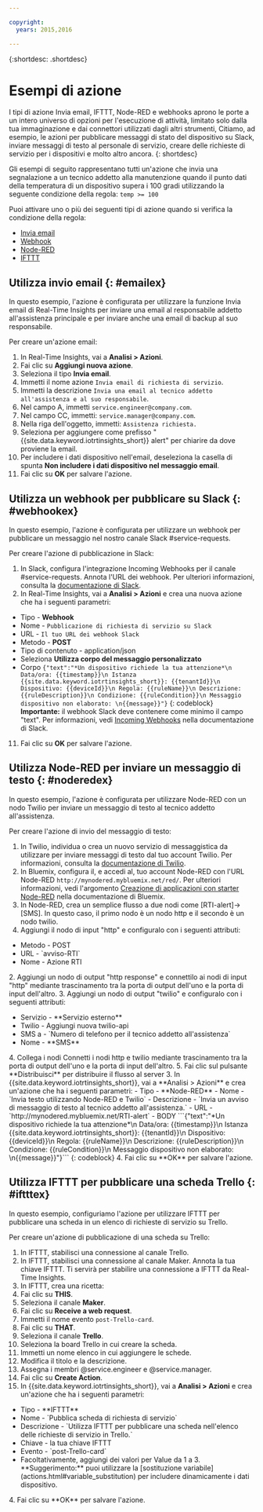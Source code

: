 ```yaml
---

copyright:
  years: 2015,2016

---
```


{:shortdesc: .shortdesc}

# Esempi di azione

I tipi di azione Invia email, IFTTT, Node-RED e webhooks aprono le porte a un intero universo di opzioni per l'esecuzione di attività, limitato solo dalla tua immaginazione e dai connettori utilizzati dagli altri strumenti, Citiamo, ad esempio, le azioni per pubblicare messaggi di stato del dispositivo su Slack, inviare messaggi di testo al personale di servizio, creare delle richieste di servizio per i dispositivi e molto altro ancora.
{: shortdesc}

Gli esempi di seguito rappresentano tutti un'azione che invia una segnalazione a un tecnico addetto alla manutenzione quando il punto dati della temperatura di un dispositivo supera i 100 gradi utilizzando la seguente condizione della regola:
`temp >= 100`

Puoi attivare uno o più dei seguenti tipi di azione quando si verifica la condizione della regola:  
 - [Invia email](#emailex "Invia email")
 - [Webhook](#webhookex "Webhook")
 - [Node-RED](#noderedex "Node-RED")
 - [IFTTT](#iftttex "IFTTT")

## Utilizza invio email {: #emailex}
In questo esempio, l'azione è configurata per utilizzare la funzione Invia email di Real-Time Insights per inviare una email al responsabile addetto all'assistenza principale e per inviare anche una email di backup al suo responsabile.

Per creare un'azione email:
1. In Real-Time Insights, vai a **Analisi > Azioni**.
2. Fai clic su **Aggiungi nuova azione**.
3. Seleziona il tipo **Invia email**.
4. Immetti il nome azione `Invia email di richiesta di servizio`.
5. Immetti la descrizione `Invia una email al tecnico addetto all'assistenza e al suo responsabile`.
6. Nel campo A, immetti `service.engineer@company.com`.
7. Nel campo CC, immetti: `service.manager@company.com`.
8. Nella riga dell'oggetto, immetti: `Assistenza richiesta.`
9. Seleziona per aggiungere come prefisso "{{site.data.keyword.iotrtinsights_short}} alert" per chiarire da dove proviene la email.
10. Per includere i dati dispositivo nell'email, deseleziona la casella di spunta **Non includere i dati dispositivo nel messaggio email**.
11. Fai clic su **OK** per salvare l'azione.  




## Utilizza un webhook per pubblicare su Slack {: #webhookex}

In questo esempio, l'azione è configurata per utilizzare un webhook per pubblicare un messaggio nel nostro canale Slack #service-requests.

Per creare l'azione di pubblicazione in Slack:
1. In Slack, configura l'integrazione Incoming Webhooks per il canale #service-requests. Annota l'URL dei webhook. Per ulteriori informazioni,
consulta la [documentazione di Slack](https://api.slack.com/incoming-webhooks).
2. In Real-Time Insights, vai a **Analisi > Azioni** e crea una nuova azione che ha i seguenti parametri:
 - Tipo - **Webhook**
 - Nome - `Pubblicazione di richiesta di servizio su Slack`
 - URL - `Il tuo URL dei webhook Slack`
 - Metodo - **POST**
 - Tipo di contenuto - application/json
 - Seleziona **Utilizza corpo del messaggio personalizzato**
 - Corpo
 ```{"text":"*Un dispositivo richiede la tua attenzione*\n Data/ora: {{timestamp}}\n Istanza {{site.data.keyword.iotrtinsights_short}}: {{tenantId}}\n Dispositivo: {{deviceId}}\n Regola: {{ruleName}}\n Descrizione: {{ruleDescription}}\n Condizione: {{ruleCondition}}\n Messaggio dispositivo non elaborato: \n{{message}}"}```
 {: codeblock}  
 **Importante:** il webhook Slack deve contenere come minimo il campo "text". Per informazioni, vedi [Incoming Webhooks](https://api.slack.com/incoming-webhooks, "Documentazione di Slack") nella documentazione di Slack.
11. Fai clic su **OK** per salvare l'azione.

## Utilizza Node-RED per inviare un messaggio di testo {: #noderedex}

In questo esempio, l'azione è configurata per utilizzare Node-RED con un nodo Twilio per inviare un messaggio di testo al tecnico addetto all'assistenza.

Per creare l'azione di invio del messaggio di testo:
1. In Twilio, individua o crea un nuovo servizio di messaggistica da utilizzare per inviare messaggi di testo dal tuo account Twilio. Per informazioni, consulta
la [documentazione di Twilio](https://www.twilio.com/help).
1. In Bluemix, configura il, e accedi al, tuo account Node-RED con l'URL Node-RED `http://mynodered.mybluemix.net/red/`. Per ulteriori
informazioni, vedi l'argomento [Creazione di applicazioni con starter Node-RED](https://www.ng.bluemix.net/docs/starters/Node-RED/nodered.html) nella documentazione di Bluemix.
2. In Node-RED, crea un semplice flusso a due nodi come [RTI-alert]->[SMS].
In questo caso, il primo nodo è un nodo http e il secondo è un nodo twilio.
 1. Aggiungi il nodo di input "http" e configuralo con i seguenti attributi:
  <ul>
  <li>Metodo - POST</li>
  <li>URL - `avviso-RTI`</li>
  <li>Nome - Azione RTI</li>
  </ul>
  2. Aggiungi un nodo di output "http response" e connettilo ai nodi di input "http" mediante trascinamento tra la porta di output dell'uno e la porta di input dell'altro.
  3. Aggiungi un nodo di output "twilio" e configuralo con i seguenti attributi:
  <ul>
  <li>Servizio - **Servizio esterno**</li>
  <li>Twilio - Aggiungi nuova twilio-api</li>
  <li>SMS a - `Numero di telefono per il tecnico addetto all'assistenza`</li>
  <li>Nome - **SMS**</li>
  </ul>
  4. Collega i nodi
  Connetti i nodi http e twilio mediante trascinamento tra la porta di output dell'uno e la porta di input dell'altro.
  5. Fai clic sul pulsante **Distribuisci** per distribuire il flusso al server
3. In {{site.data.keyword.iotrtinsights_short}}, vai a **Analisi > Azioni** e crea un'azione che ha i seguenti parametri:
 - Tipo - **Node-RED**
 - Nome - `Invia testo utilizzando Node-RED e Twilio`
 - Descrizione - `Invia un avviso di messaggio di testo al tecnico addetto all'assistenza.`
 - URL - `http://mynodered.mybluemix.net/RTI-alert`
 - BODY   
 ```{"text":"*Un dispositivo richiede la tua attenzione*\n Data/ora: {{timestamp}}\n Istanza {{site.data.keyword.iotrtinsights_short}}: {{tenantId}}\n Dispositivo: {{deviceId}}\n Regola: {{ruleName}}\n Descrizione: {{ruleDescription}}\n Condizione: {{ruleCondition}}\n Messaggio dispositivo non elaborato: \n{{message}}"}```
 {: codeblock}
4. Fai clic su **OK** per salvare l'azione.

## Utilizza IFTTT per pubblicare una scheda Trello {: #iftttex}

In questo esempio, configuriamo l'azione per utilizzare IFTTT per pubblicare una scheda in un elenco di richieste di servizio su Trello.

Per creare un'azione di pubblicazione di una scheda su Trello:
1.	In IFTTT, stabilisci una connessione al canale Trello.
2.	In IFTTT, stabilisci una connessione al canale Maker. Annota la tua chiave IFTTT. Ti servirà per stabilire una connessione a IFTTT da Real-Time Insights.
5.	In IFTTT, crea una ricetta:
 1. Fai clic su **THIS**.
 2. Seleziona il canale **Maker**.  
 2. Fai clic su **Receive a web request**.
 3. Immetti il nome evento `post-Trello-card`.
 4. Fai clic su **THAT**.
 5. Seleziona il canale **Trello**.
 6. Seleziona la board Trello in cui creare la scheda.
 7. Immetti un nome elenco in cui aggiungere le schede.
 8. Modifica il titolo e la descrizione.
 9. Assegna i membri @service.engineer e @service.manager.
 8. Fai clic su **Create Action**.   
3. In {{site.data.keyword.iotrtinsights_short}}, vai a **Analisi > Azioni** e crea un'azione che ha i seguenti parametri:
<ul>
<li>Tipo - **IFTTT**</li>
<li>Nome - `Pubblica scheda di richiesta di servizio`</li>
<li>Descrizione - `Utilizza IFTTT per pubblicare una scheda nell'elenco delle richieste di servizio in Trello.`</li>
<li>Chiave - la tua chiave IFTTT</li>
<li>Evento - `post-Trello-card`</li>
<li>Facoltativamente, aggiungi dei valori per Value da 1 a 3. **Suggerimento:** puoi utilizzare la [sostituzione variabile](actions.html#variable_substitution) per includere dinamicamente i dati dispositivo.</li>
</ul>
4. Fai clic su **OK** per salvare l'azione.
